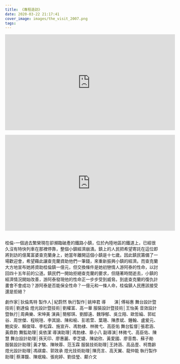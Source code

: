 ```yaml
---
title: 《專程造訪》
date: 2020-03-22 21:17:41
cover_image: images/the_visit_2007.png
tags:
---
```


<style>
.video-container {
    position: relative;
    padding-bottom: 56.25%;
    padding-top: 30px; height: 0; overflow: hidden;
}
.video-container iframe,
.video-container object,
.video-container embed {
    position: absolute;
    top: 0;
    left: 0;
    width: inherit;
    height: 100%;
}
.fb-video {
    width: 100%;
} 
.fb-video span {
    margin: 0 !important;
}
.block {
    margin-bottom: 15px;
}
.video-box {
    display: flex;
    flex-wrap: wrap;
}
.video-box > *,
.video-box .fb-video {
    flex: 1 1 560px;
    display: flex;
    justify-content: center;
}
.embed-container {
    margin-bottom: 15px;
}
@media screen and (min-width: 150px) and (max-width: 768px) {.embed-container { position: relative; padding-bottom: 56.25%; height: 0; overflow: hidden; max-width: 100%; } .embed-container iframe, .embed-container object, .embed-container embed { position: absolute; top: 0; left: 0; width: 100%; height: 100%; }}
</style>

<div class="video-box">
<div class='embed-container'>
    <iframe src='https://www.youtube.com/embed//LBkljkmt-z0' width="560" height="315" frameborder="0" allow="accelerometer; autoplay; encrypted-media; gyroscope; picture-in-picture" allowfullscreen></iframe>
</div>
<div class='embed-container'>
    <iframe src='https://www.youtube.com/embed//lZnQdCnC9L4' width="560" height="315" frameborder="0" allow="accelerometer; autoplay; encrypted-media; gyroscope; picture-in-picture" allowfullscreen></iframe>
</div>
</div>

桂倫-一個過去繁榮現在卻瀕臨破產的鐵路小鎮，位於內陸地區的鐵道上，已經很久沒有特快列車在那裡停靠，整個小鎮經濟崩潰。鎮上的人民把希望寄託在這位即將到訪的億萬富婆查克蘭身上，她當年離開這個小鎮是十七歲。因此鎮民籌備了一場歡迎會，希望藉此讓查克蘭資助他們一筆錢，來重新振興小鎮的經濟。而查克蘭大方地宣布她將資助桂倫鎮一億元，但交換條件是她初戀情人游阿泰的性命，以討回四十五年前的公道。鎮民們一開始拒絕查克蘭的要求，但隨著時間逝去，小鎮的經濟情況開始改善，游阿泰發現他的性命正一步步受到威脅。到底查克蘭的復仇計畫會不會成功？游阿泰是否能保全性命？一億元和一條人命，桂倫鎮人民應該接受還是拒絕？

 
劇作家│狄倫馬特
製作人│紀蔚然
執行製作│姚坤君
導　　演│傅裕惠
舞台設計暨技術│劉達倫
燈光設計暨技術│劉權富、高一華
服裝設計暨技術│王怡美
音效設計暨執行│周典樂、宋坤美
演員│簡郁琪、劉醇遠、魏琤郁、吳立翔、歐哲綸、郭虹谷、周世傑、程皖瑄、李其諭、陳和榆、彭若萱、葉珊、陳彥斌、鍾翰、盧爰元、鮑奕安、賴俊瑋、李松霖、施宣卉、馮勃棣、林微弋、高臣佑
舞台監督│張君涵、黃鼎鈞
舞監助理│吳依潔
導演助理│馮勃棣、章小八                                                                                           副導演│林微弋、高臣佑、陳慧
舞台設計助理│孫天印、廖惠麗、李芝婕、陳幼欣、黃愛國、廖音喬、蘇子勛
服裝設計助理│黃才駿、陳映蓉、范玉霖
服裝技術助理│王詩涵、高品壹、柯喬齡
燈光設計助理│馮祺畬、郭效承                                                                                        燈光技術助理│陳亮言、高天翼、龍仲能
執行製作助理│蔡澤馥、陳珉羭、張宛婷、劉佳瑩、鄺介文